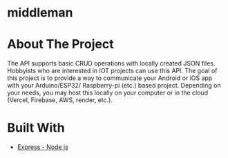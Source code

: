 # middleman

# About The Project

The API supports basic CRUD operations with locally created JSON files. Hobbyists who are interested in IOT projects can use this API. The goal of this project is to provide a way to communicate your Android or iOS app with your Arduino/ESP32/ Raspberry-pi (etc.) based project. Depending on your needs, you may host this locally on your computer or in the cloud (Vercel, Firebase, AWS, render, etc.).

# Built With

<ul dir="auto">
<li><a href="https://expressjs.com/" rel="nofollow">Express - Node js</a></li>
</ul>


